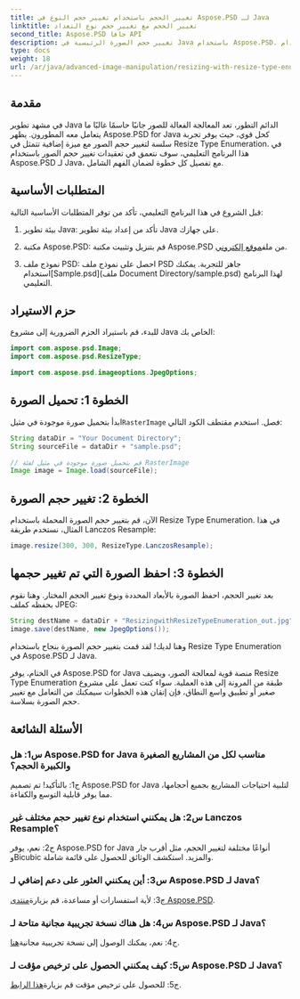 ```yaml
---
title: تغيير الحجم باستخدام تغيير حجم النوع في Aspose.PSD لـ Java
linktitle: تغيير الحجم مع تغيير حجم نوع التعداد
second_title: Aspose.PSD جافا API
description: تغيير حجم الصورة الرئيسية في Java باستخدام Aspose.PSD. دليل خطوة بخطوة باستخدام Resize Type Enumeration.
type: docs
weight: 18
url: /ar/java/advanced-image-manipulation/resizing-with-resize-type-enumeration/
---
```

## مقدمة

في مشهد تطوير Java الدائم التطور، تعد المعالجة الفعالة للصور جانبًا حاسمًا غالبًا ما يتعامل معه المطورون. يظهر Aspose.PSD for Java كحل قوي، حيث يوفر تجربة سلسة لتغيير حجم الصور مع ميزة إضافية تتمثل في Resize Type Enumeration. في هذا البرنامج التعليمي، سوف نتعمق في تعقيدات تغيير حجم الصور باستخدام Aspose.PSD لـ Java، مع تفصيل كل خطوة لضمان الفهم الشامل.

## المتطلبات الأساسية

قبل الشروع في هذا البرنامج التعليمي، تأكد من توفر المتطلبات الأساسية التالية:

1. بيئة تطوير Java: تأكد من إعداد بيئة تطوير Java على جهازك.

2. مكتبة Aspose.PSD: قم بتنزيل وتثبيت مكتبة Aspose.PSD من ملف[موقع إلكتروني](https://releases.aspose.com/psd/java/).

3.  نموذج ملف PSD: احصل على نموذج ملف PSD جاهز للتجربة. يمكنك استخدام[Sample.psd](ملف Document Directory/sample.psd) لهذا البرنامج التعليمي.

## حزم الاستيراد

للبدء، قم باستيراد الحزم الضرورية إلى مشروع Java الخاص بك:

```java
import com.aspose.psd.Image;
import com.aspose.psd.ResizeType;

import com.aspose.psd.imageoptions.JpegOptions;
```

## الخطوة 1: تحميل الصورة

 ابدأ بتحميل صورة موجودة في مثيل`RasterImage` فصل. استخدم مقتطف الكود التالي:

```java
String dataDir = "Your Document Directory";
String sourceFile = dataDir + "sample.psd";

// قم بتحميل صورة موجودة في مثيل لفئة RasterImage
Image image = Image.load(sourceFile);
```

## الخطوة 2: تغيير حجم الصورة

الآن، قم بتغيير حجم الصورة المحملة باستخدام Resize Type Enumeration. في هذا المثال، نستخدم طريقة Lanczos Resample:

```java
image.resize(300, 300, ResizeType.LanczosResample);
```

## الخطوة 3: احفظ الصورة التي تم تغيير حجمها

بعد تغيير الحجم، احفظ الصورة بالأبعاد المحددة ونوع تغيير الحجم المختار. وهنا نقوم بحفظه كملف JPEG:

```java
String destName = dataDir + "ResizingwithResizeTypeEnumeration_out.jpg";
image.save(destName, new JpegOptions());
```

وهنا لديك! لقد قمت بتغيير حجم الصورة بنجاح باستخدام Resize Type Enumeration في Aspose.PSD لـ Java.

في الختام، يوفر Aspose.PSD for Java منصة قوية لمعالجة الصور، ويضيف Resize Type Enumeration طبقة من المرونة إلى هذه العملية. سواء كنت تعمل على مشروع صغير أو تطبيق واسع النطاق، فإن إتقان هذه الخطوات سيمكنك من التعامل مع تغيير حجم الصورة بسلاسة.

## الأسئلة الشائعة

### س1: هل Aspose.PSD for Java مناسب لكل من المشاريع الصغيرة والكبيرة الحجم؟

ج1: بالتأكيد! تم تصميم Aspose.PSD for Java لتلبية احتياجات المشاريع بجميع أحجامها، مما يوفر قابلية التوسع والكفاءة.

### س2: هل يمكنني استخدام نوع تغيير حجم مختلف غير Lanczos Resample؟

ج2: نعم، يوفر Aspose.PSD for Java أنواعًا مختلفة لتغيير الحجم، مثل أقرب جار وBicubic والمزيد. استكشف الوثائق للحصول على قائمة شاملة.

### س3: أين يمكنني العثور على دعم إضافي لـ Aspose.PSD لـ Java؟

 ج3: لأية استفسارات أو مساعدة، قم بزيارة[منتدى Aspose.PSD](https://forum.aspose.com/c/psd/34).

### س4: هل هناك نسخة تجريبية مجانية متاحة لـ Aspose.PSD لـ Java؟

 ج4: نعم، يمكنك الوصول إلى نسخة تجريبية مجانية[هنا](https://releases.aspose.com/).

### س5: كيف يمكنني الحصول على ترخيص مؤقت لـ Aspose.PSD لـ Java؟

 ج5: للحصول على ترخيص مؤقت قم بزيارة[هذا الرابط](https://purchase.aspose.com/temporary-license/).